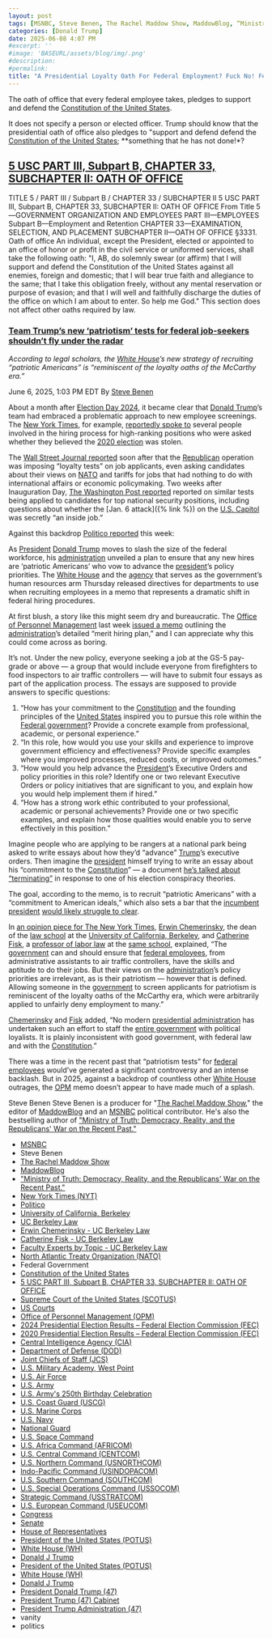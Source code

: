 ```yaml
---
layout: post
tags: [MSNBC, Steve Benen, The Rachel Maddow Show, MaddowBlog, “Ministry of Truth –  Democracy Reality and the Republicans’ War on the Recent Past.”, New York Times (NYT), Politico, University of California Berkeley, UC Berkeley Law, Erwin Chemerinsky - UC Berkeley Law, Catherine Fisk - UC Berkeley Law, Faculty Experts by Topic - UC Berkeley Law, North Atlantic Treaty Organization (NATO), Federal Government, Constitution of the United States, 5 USC PART III Subpart B CHAPTER 33 SUBCHAPTER II –  OATH OF OFFICE, Supreme Court of the United States (SCOTUS), US Courts, Office of Personnel Management (OPM), 2024 Presidential Election Results – Federal Election Commission (FEC), 2020 Presidential Election Results – Federal Election Commission (FEC), Central Intelligence Agency (CIA), Department of Defense (DOD), Joint Chiefs of Staff (JCS), U.S. Military Academy West Point, U.S. Air Force, U.S. Army, U.S. Army’s 250th Birthday Celebration, U.S. Coast Guard (USCG), U.S. Marine Corps, U.S. Navy, National Guard, U.S. Space Command, U.S. Africa Command (AFRICOM), U.S. Central Command (CENTCOM), U.S. Northern Command (USNORTHCOM), Indo-Pacific Command (USINDOPACOM), U.S. Southern Command (SOUTHCOM), U.S. Special Operations Command (USSOCOM), Strategic Command (USSTRATCOM), U.S. European Command (USEUCOM), Congress, Senate, House of Representatives, President of the United States (POTUS), White House (WH), Donald J Trump, President of the United States (POTUS), White House (WH), Donald J Trump, President Donald Trump (47), President Trump (47) Cabinet, President Trump Administration (47), vanity, politics]
categories: [Donald Trump]
date: 2025-06-08 4:07 PM
#excerpt: ''
#image: 'BASEURL/assets/blog/img/.png'
#description:
#permalink:
title: "A Presidential Loyalty Oath For Federal Employment? Fuck No! Federal Employees Pledge to Protect and Defend the Constitution."
---
```


The oath of office that every federal employee takes, pledges to support and defend the [Constitution of the United States](https://constitution.congress.gov/).

It does not specify a person or elected officer. Trump should know that the presidential oath of office also pledges to "support and defend defend the [Constitution of the United States](https://constitution.congress.gov/); **something that he has not done!*?

## [5 USC PART III, Subpart B, CHAPTER 33, SUBCHAPTER II: OATH OF OFFICE](https://uscode.house.gov/view.xhtml?path=/prelim@title5/part3/subpartB/chapter33/subchapter2&edition=prelim)

TITLE 5 / PART III / Subpart B / CHAPTER 33 / SUBCHAPTER II
5 USC PART III, Subpart B, CHAPTER 33, SUBCHAPTER II: OATH OF OFFICE
From Title 5—GOVERNMENT ORGANIZATION AND EMPLOYEES
PART III—EMPLOYEES
Subpart B—Employment and Retention
CHAPTER 33—EXAMINATION, SELECTION, AND PLACEMENT
SUBCHAPTER II—OATH OF OFFICE
§3331. Oath of office
An individual, except the President, elected or appointed to an office of honor or profit in the civil service or uniformed services, shall take the following oath: "I, AB, do solemnly swear (or affirm) that I will support and defend the Constitution of the United States against all enemies, foreign and domestic; that I will bear true faith and allegiance to the same; that I take this obligation freely, without any mental reservation or purpose of evasion; and that I will well and faithfully discharge the duties of the office on which I am about to enter. So help me God." This section does not affect other oaths required by law.

### [Team Trump’s new ‘patriotism’ tests for federal job-seekers shouldn’t fly under the radar](https://www.msnbc.com/rachel-maddow-show/maddowblog/team-trumps-new-patriotism-tests-federal-job-seekers-shouldnt-fly-rada-rcna211460)

*According to legal scholars, the [White House](https://www.whitehouse.gov/)’s new strategy of recruiting “patriotic Americans” is “reminiscent of the loyalty oaths of the McCarthy era.”*

June 6, 2025, 1:03 PM EDT
By [Steve Benen](https://www.msnbc.com/author/steve-benen-ncpn433601)

About a month after [Election Day 2024](https://www.fec.gov/resources/cms-content/documents/2024presgeresults.pdf), it became clear that [Donald Trump](https://www.donaldjtrump.com/)’s team had embraced a problematic approach to new employee screenings. The [New York Times](https://www.nytimes.com/), for example, [reportedly spoke to](https://www.nytimes.com/2024/12/07/us/politics/trump-administration-loyalty-test.html) several people involved in the hiring process for high-ranking positions who were asked whether they believed the [2020 election](https://www.fec.gov/resources/cms-content/documents/federalelections2020.pdf) was stolen.

The [Wall Street Journal reported](https://www.wsj.com/politics/policy/trump-loyalty-test-administration-applications-ba3674b1?mod=hp_lista_pos3) soon after that the [Republican](https://www.gop.com/) operation was imposing “loyalty tests” on job applicants, even asking candidates about their views on [NATO](https://www.nato.int/) and tariffs for jobs that had nothing to do with international affairs or economic policymaking. Two weeks after Inauguration Day, [The Washington Post reported](https://www.washingtonpost.com/national-security/2025/02/08/trump-administration-job-candidates-loyalty-screening/) reported on similar tests being applied to candidates for top national security positions, including questions about whether the [Jan. 6 attack]({% link  %}) on the [U.S. Capitol](https://www.congress.gov/) was secretly “an inside job.”

Against this backdrop [Politico reported](https://www.politico.com/news/2025/05/30/trump-administration-patriotic-americans-federal-workforce-00376752) this week:

As [President](https://www.whitehouse.gov/) [Donald Trump](https://www.donaldjtrump.com/) moves to slash the size of the federal workforce, his [administration](https://www.whitehouse.gov/administration/) unveiled a plan to ensure that any new hires are ‘patriotic Americans’ who vow to advance the [president](https://www.whitehouse.gov/)’s policy priorities. The [White House](https://www.whitehouse.gov/) and the [agency](https://www.opm.gov/) that serves as the government’s human resources arm Thursday released directives for departments to use when recruiting employees in a memo that represents a dramatic shift in federal hiring procedures.

At first blush, a story like this might seem dry and bureaucratic. The [Office of Personnel Management](https://www.opm.gov/) last week [issued a memo](https://www.dcpas.osd.mil/sites/default/files/2025-05/Merit%20Hiring%20Plan%205-29-2025.pdf) outlining the [administration](https://www.whitehouse.gov/administration/)’s detailed “merit hiring plan,” and I can appreciate why this could come across as boring.

It’s not. Under the new policy, everyone seeking a job at the GS-5 pay-grade or above — a group that would include everyone from firefighters to food inspectors to air traffic controllers — will have to submit four essays as part of the application process. The essays are supposed to provide answers to specific questions:

1. “How has your commitment to the [Constitution](https://constitution.congress.gov/) and the founding principles of the [United States](https://www.usa.gov/) inspired you to pursue this role within the [Federal government](https://www.usa.gov/)? Provide a concrete example from professional, academic, or personal experience.”
2. “In this role, how would you use your skills and experience to improve government efficiency and effectiveness? Provide specific examples where you improved processes, reduced costs, or improved outcomes.”
3. “How would you help advance the [President](https://www.whitehouse.gov/)’s Executive Orders and policy priorities in this role? Identify one or two relevant Executive Orders or policy initiatives that are significant to you, and explain how you would help implement them if hired.”
4. “How has a strong work ethic contributed to your professional, academic or personal achievements? Provide one or two specific examples, and explain how those qualities would enable you to serve effectively in this position.”

Imagine people who are applying to be rangers at a national park being asked to write essays about how they’d “advance” [Trump](https://www.donaldjtrump.com/)’s executive orders. Then imagine the [president](https://www.whitehouse.gov/) himself trying to write an essay about his “commitment to the [Constitution](https://constitution.congress.gov/)” — a document [he’s talked about “terminating”](https://www.msnbc.com/rachel-maddow-show/maddowblog/fire-trump-denies-writing-wrote-constitution-rcna60282) in response to one of his election conspiracy theories.

The goal, according to the memo, is to recruit “patriotic Americans” with a “commitment to American ideals,” which also sets a bar that the [incumbent president](https://www.donaldjtrump.com/) [would likely struggle to clear](https://www.msnbc.com/rachel-maddow-show/maddowblog/donald-trump-offers-fresh-evidence-selective-patriotism-rcna139763).

In [an opinion piece for The New York Times](https://www.nytimes.com/2025/06/06/opinion/federal-hiring-trump.html), [Erwin Chemerinsky](https://www.law.berkeley.edu/our-faculty/faculty-profiles/erwin-chemerinsky/#tab_profile), the dean of the [law school](https://www.law.berkeley.edu/,) at the [University of California, Berkeley](https://www.berkeley.edu/), and [Catherine Fisk](https://www.law.berkeley.edu/our-faculty/faculty-profiles/catherine-fisk/#tab_profile), a [professor of labor law](https://www.law.berkeley.edu/our-faculty/faculty-experts-by-topic/) at the [same school](https://www.berkeley.edu/), explained, “The [government](https://www.usa.gov/) can and should ensure that [federal employees](https://www.usa.gov/), from administrative assistants to air traffic controllers, have the skills and aptitude to do their jobs. But their views on the [administration](https://www.whitehouse.gov/administration/)’s policy priorities are irrelevant, as is their patriotism — however that is defined. Allowing someone in the [government](https://www.usa.gov/) to screen applicants for patriotism is reminiscent of the loyalty oaths of the McCarthy era, which were arbitrarily applied to unfairly deny employment to many.”

[Chemerinsky](https://www.law.berkeley.edu/our-faculty/faculty-profiles/erwin-chemerinsky/#tab_profile) and [Fisk](https://www.law.berkeley.edu/our-faculty/faculty-profiles/catherine-fisk/#tab_profile) added, “No modern [presidential administration](https://www.whitehouse.gov/administration/) has undertaken such an effort to staff the [entire government](https://www.usa.gov/) with political loyalists. It is plainly inconsistent with good government, with federal law and with the [Constitution](https://constitution.congress.gov/).”

There was a time in the recent past that “patriotism tests” for [federal employees](https://www.usa.gov/) would’ve generated a significant controversy and an intense backlash. But in 2025, against a backdrop of countless other [White House](https://www.whitehouse.gov/) outrages, the [OPM](https://www.opm.gov/) memo doesn’t appear to have made much of a splash.

Steve Benen
Steve Benen is a producer for "[The Rachel Maddow Show](https://www.msnbc.com/rachel-maddow-show)," the editor of [MaddowBlog](https://www.msnbc.com/rachel-maddow-show) and an [MSNBC](https://www.msnbc.com/) political contributor. He's also the bestselling author of ["Ministry of Truth: Democracy, Reality, and the Republicans' War on the Recent Past."](https://www.harpercollins.com/products/ministry-of-truth-steve-benen)

- [MSNBC](https://www.msnbc.com/)
- Steve Benen
- [The Rachel Maddow Show](https://www.msnbc.com/rachel-maddow-show)
- [MaddowBlog](https://www.msnbc.com/rachel-maddow-show) 
- ["Ministry of Truth: Democracy, Reality, and the Republicans' War on the Recent Past."](https://www.harpercollins.com/products/ministry-of-truth-steve-benen)
- [New York Times (NYT)](https://www.nytimes.com/)
- [Politico](https://www.politico.com/)
- [University of California, Berkeley](https://www.berkeley.edu/)
- [UC Berkeley Law](https://www.law.berkeley.edu/)
- [Erwin Chemerinsky - UC Berkeley Law](https://www.law.berkeley.edu/our-faculty/faculty-profiles/erwin-chemerinsky/#tab_profile)
- [Catherine Fisk - UC Berkeley Law](https://www.law.berkeley.edu/our-faculty/faculty-profiles/catherine-fisk/#tab_profile)
- [Faculty Experts by Topic - UC Berkeley Law](https://www.law.berkeley.edu/our-faculty/faculty-experts-by-topic/)
- [North Atlantic Treaty Organization (NATO)](https://www.nato.int/)
- Federal Government 
- [Constitution of the United States](https://constitution.congress.gov/)
- [5 USC PART III, Subpart B, CHAPTER 33, SUBCHAPTER II: OATH OF OFFICE](https://uscode.house.gov/view.xhtml?path=/prelim@title5/part3/subpartB/chapter33/subchapter2&edition=prelim)
- [Supreme Court of the United States (SCOTUS)](https://www.supremecourt.gov/)
- [US Courts](https://www.uscourts.gov/)
- [Office of Personnel Management (OPM)](https://www.opm.gov/)
- [2024 Presidential Election Results – Federal Election Commission (FEC)](https://www.fec.gov/resources/cms-content/documents/2024presgeresults.pdf)
- [2020 Presidential Election Results – Federal Election Commission (FEC)](https://www.fec.gov/resources/cms-content/documents/federalelections2020.pdf)
- [Central Intelligence Agency (CIA)](https://www.cia.gov/)
- [Department of Defense (DOD)](https://www.defense.gov/)
- [Joint Chiefs of Staff (JCS)](https://www.jcs.mil/)
- [U.S. Military Academy, West Point](https://www.westpoint.edu/)
- [U.S. Air Force](https://www.af.mil/)
- [U.S. Army](https://www.army.mil/)
- [U.S. Army's 250th Birthday Celebration](https://www.army.mil/1775/)
- [U.S. Coast Guard (USCG)](https://www.uscg.mil/)
- [U.S. Marine Corps](https://www.marines.mil/)
- [U.S. Navy](https://www.navy.mil/)
- [National Guard](https://www.nationalguard.mil/)
- [U.S. Space Command](https://www.spacecom.mil/)
- [U.S. Africa Command (AFRICOM)](https://www.africom.mil/)
- [U.S. Central Command (CENTCOM)](https://www.centcom.mil/)
- [U.S. Northern Command (USNORTHCOM)](https://www.northcom.mil/)
- [Indo-Pacific Command (USINDOPACOM)](https://www.pacom.mil/)
- [U.S. Southern Command (SOUTHCOM)](http://www.southcom.mil/)
- [U.S. Special Operations Command (USSOCOM)](https://www.socom.mil/)
- [Strategic Command (USSTRATCOM)](http://www.stratcom.mil/)
- [U.S. European Command (USEUCOM)](https://www.eucom.mil/)
- [Congress](https://www.congress.gov/)
- [Senate](https://www.senate.gov/)
- [House of Representatives](https://www.house.gov/)
- [President of the United States (POTUS)](https://www.whitehouse.gov/)
- [White House (WH)](https://www.whitehouse.gov/)
- [Donald J Trump](https://www.donaldjtrump.com/)
- [President of the United States (POTUS)](https://www.whitehouse.gov/)
- [White House (WH)](https://www.whitehouse.gov/)
- [Donald J Trump](https://www.donaldjtrump.com/)
- [President Donald Trump (47)](https://www.whitehouse.gov/administration/donald-j-trump/)
- [President Trump (47) Cabinet](https://www.whitehouse.gov/administration/the-cabinet/)
- [President Trump Administration (47)](https://www.whitehouse.gov/administration/)
- vanity
- politics
